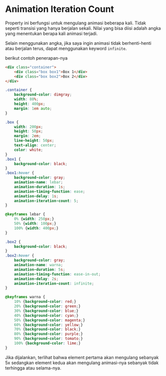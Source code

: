 # Animation Iteration Count

Property ini berfungsi untuk mengulang animasi beberapa kali. Tidak seperti transisi yang hanya berjalan sekali. Nilai yang bisa diisi adalah angka yang menentukan berapa kali animasi terjadi.

Selain menggunakan angka, jika saya ingin animasi tidak berhenti-henti atau berjalan terus, dapat menggunakan keyword `infinite`.

berikut contoh penerapan-nya

```html
<div class="container">
    <div class="box box1">Box 1</div>
    <div class="box box2">Box 2</div>
</div>
```

```css
.container {
    background-color: dimgray;
    width: 80%;
    height: 400px;
    margin: 1em auto;
}

.box {
    width: 200px;
    height: 50px;
    margin: 2em;
    line-height: 50px;
    text-align: center;
    color: white;
}
.box1 {
    background-color: black;
}
.box1:hover {
    background-color: gray;
    animation-name: lebar;
    animation-duration: 1s;
    animation-timing-function: ease;
    animation-delay: 1s;
    animation-iteration-count: 5;
}

@keyframes lebar {
    0% {width: 250px;}
    50% {width: 100px;}
    100% {width: 400px;}
}

.box2 {
    background-color: black;
}
.box2:hover {
    background-color: gray;
    animation-name: warna;
    animation-duration: 5s;
    animation-timing-function: ease-in-out;
    animation-delay: 2s;
    animation-iteration-count: infinite;
}

@keyframes warna {
    10% {background-color: red;}
    20% {background-color: green;}
    30% {background-color: blue;}
    40% {background-color: cyan;}
    50% {background-color: magenta;}
    60% {background-color: yellow;}
    70% {background-color: black;}
    80% {background-color: purple;}
    90% {background-color: tomato;}
    100% {background-color: lime;}
}
```

Jika dijalankan, terlihat bahwa element pertama akan mengulang sebanyak 5x sedangkan element kedua akan mengulang animasi-nya sebanyak tidak terhingga atau selama-nya.